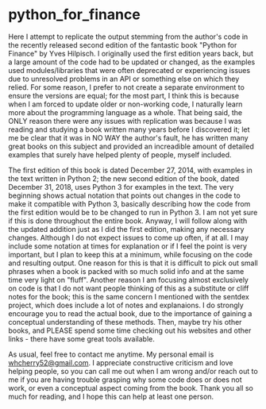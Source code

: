 # python_for_finance

  Here I attempt to replicate the output stemming from the author's code in the recently released second edition of the fantastic book "Python for Finance" by  Yves Hilpisch.  I originally used the first edition years back, but a large amount of the code had to be updated or changed, as the examples used modules/libraries that were often deprecated or experiencing issues due to unresolved problems in an API or something else on which they relied.  For some reason, I prefer to not create a separate environment to ensure the versions are equal; for the most part, I think this is because when I am forced to update older or non-working code, I naturally learn more about the programming language as a whole.  That being said, the ONLY reason there were any issues with replication was because I was reading and studying a book written many years before I discovered it; let me be clear that it was in NO WAY the author's fault, he has written many great books on this subject and provided an increadible amount of detailed examples that surely have helped plenty of people, myself included.  
 
 The first edition of this book is dated December 27, 2014, with examples in the text written in Python 2; the new second edition of the book, dated December 31, 2018, uses Python 3 for examples in the text.  The very beginning shows actual notation that points out changes in the code to make it compatible with Python 3, basically describing how the code from the first edition would be to be changed to run in Python 3.  I am not yet sure if this is done throughout the entire book.  Anyway, I will follow along with the updated addition just as I did the first edition, making any necessary changes.  Although I do not expect issues to come up often, if at all.  I may include some notation at times for explanation or if I feel the point is very important, but I plan to keep this at a minimum, while focusing on the code and resulting output.  One reason for this is that it is difficult to pick out small phrases when a book is packed with so much solid info and at the same time very light on "fluff".  Another reason I am focusing almost exclusively on code is that I do not want people thinking of this as a substitute or cliff notes for the book; this is the same concern I mentioned with the sentdex project, which does include a lot of notes and explanaions.  I do strongly encourage you to read the actual book, due to the importance of gaining a conceptual understanding of these methods. Then, maybe try his other books, and PLEASE spend some time checking out his websites and other links - there have some great tools available.
 
 As usual, feel free to contact me anytime.  My personal email is whcherry52@gmail.com.  I appreciate constructive criticism and love helping people, so you can call me out when I am wrong and/or reach out to me if you are having trouble grasping why some code does or does not work, or even a conceptual aspect coming from the book.  Thank you all so much for reading, and I hope this can help at least one person.
 
